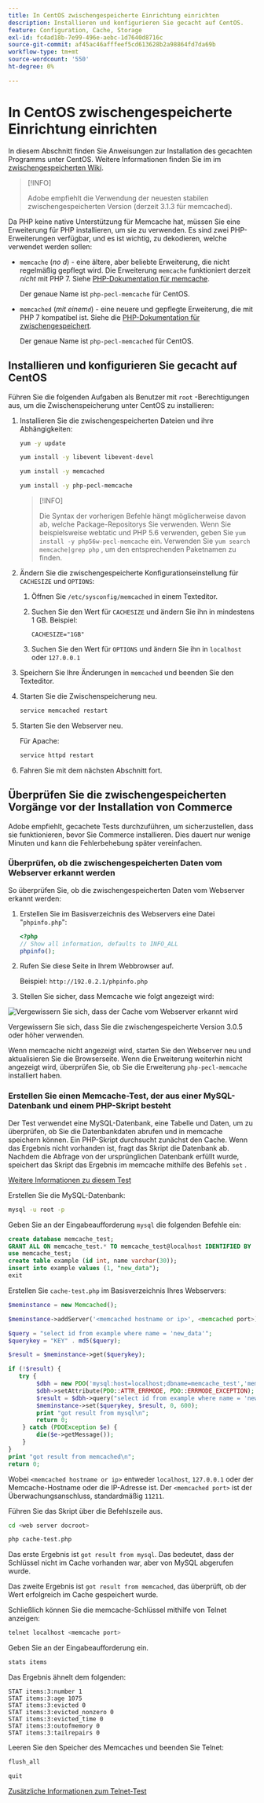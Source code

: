 ```yaml
---
title: In CentOS zwischengespeicherte Einrichtung einrichten
description: Installieren und konfigurieren Sie gecacht auf CentOS.
feature: Configuration, Cache, Storage
exl-id: fc4ad18b-7e99-496e-aebc-1d7640d8716c
source-git-commit: af45ac46afffeef5cd613628b2a98864fd7da69b
workflow-type: tm+mt
source-wordcount: '550'
ht-degree: 0%

---
```


# In CentOS zwischengespeicherte Einrichtung einrichten

In diesem Abschnitt finden Sie Anweisungen zur Installation des gecachten Programms unter CentOS. Weitere Informationen finden Sie im im [zwischengespeicherten Wiki](https://github.com/memcached/old-wiki).

>[!INFO]
>
>Adobe empfiehlt die Verwendung der neuesten stabilen zwischengespeicherten Version (derzeit 3.1.3 für memcached).

Da PHP keine native Unterstützung für Memcache hat, müssen Sie eine Erweiterung für PHP installieren, um sie zu verwenden. Es sind zwei PHP-Erweiterungen verfügbar, und es ist wichtig, zu dekodieren, welche verwendet werden sollen:

- `memcache` (_no d_) - eine ältere, aber beliebte Erweiterung, die nicht regelmäßig gepflegt wird.
Die Erweiterung `memcache` funktioniert derzeit _nicht_ mit PHP 7. Siehe [PHP-Dokumentation für memcache](https://www.php.net/manual/en/book.memcache.php).

  Der genaue Name ist `php-pecl-memcache` für CentOS.

- `memcached` (_mit einem`d`_) - eine neuere und gepflegte Erweiterung, die mit PHP 7 kompatibel ist. Siehe die [PHP-Dokumentation für zwischengespeichert](https://www.php.net/manual/en/book.memcached.php).

  Der genaue Name ist `php-pecl-memcached` für CentOS.

## Installieren und konfigurieren Sie gecacht auf CentOS

Führen Sie die folgenden Aufgaben als Benutzer mit `root` -Berechtigungen aus, um die Zwischenspeicherung unter CentOS zu installieren:

1. Installieren Sie die zwischengespeicherten Dateien und ihre Abhängigkeiten:

   ```bash
   yum -y update
   ```

   ```bash
   yum install -y libevent libevent-devel
   ```

   ```bash
   yum install -y memcached
   ```

   ```bash
   yum install -y php-pecl-memcache
   ```

   >[!INFO]
   >
   >Die Syntax der vorherigen Befehle hängt möglicherweise davon ab, welche Package-Repositorys Sie verwenden. Wenn Sie beispielsweise webtatic und PHP 5.6 verwenden, geben Sie `yum install -y php56w-pecl-memcache` ein. Verwenden Sie `yum search memcache|grep php` , um den entsprechenden Paketnamen zu finden.


1. Ändern Sie die zwischengespeicherte Konfigurationseinstellung für `CACHESIZE` und `OPTIONS`:

   1. Öffnen Sie `/etc/sysconfig/memcached` in einem Texteditor.
   1. Suchen Sie den Wert für `CACHESIZE` und ändern Sie ihn in mindestens 1 GB. Beispiel:

      ```config
      CACHESIZE="1GB"
      ```

   1. Suchen Sie den Wert für `OPTIONS` und ändern Sie ihn in `localhost` oder `127.0.0.1`

1. Speichern Sie Ihre Änderungen in `memcached` und beenden Sie den Texteditor.
1. Starten Sie die Zwischenspeicherung neu.

   ```bash
   service memcached restart
   ```

1. Starten Sie den Webserver neu.

   Für Apache:

   ```bash
   service httpd restart
   ```

1. Fahren Sie mit dem nächsten Abschnitt fort.

## Überprüfen Sie die zwischengespeicherten Vorgänge vor der Installation von Commerce

Adobe empfiehlt, gecachete Tests durchzuführen, um sicherzustellen, dass sie funktionieren, bevor Sie Commerce installieren. Dies dauert nur wenige Minuten und kann die Fehlerbehebung später vereinfachen.

### Überprüfen, ob die zwischengespeicherten Daten vom Webserver erkannt werden

So überprüfen Sie, ob die zwischengespeicherten Daten vom Webserver erkannt werden:

1. Erstellen Sie im Basisverzeichnis des Webservers eine Datei &quot;`phpinfo.php`&quot;:

   ```php
   <?php
   // Show all information, defaults to INFO_ALL
   phpinfo();
   ```

1. Rufen Sie diese Seite in Ihrem Webbrowser auf.

   Beispiel: `http://192.0.2.1/phpinfo.php`

1. Stellen Sie sicher, dass Memcache wie folgt angezeigt wird:

![Vergewissern Sie sich, dass der Cache vom Webserver erkannt wird](../../assets/configuration/memcache.png)

Vergewissern Sie sich, dass Sie die zwischengespeicherte Version 3.0.5 oder höher verwenden.

Wenn memcache nicht angezeigt wird, starten Sie den Webserver neu und aktualisieren Sie die Browserseite. Wenn die Erweiterung weiterhin nicht angezeigt wird, überprüfen Sie, ob Sie die Erweiterung `php-pecl-memcache` installiert haben.

### Erstellen Sie einen Memcache-Test, der aus einer MySQL-Datenbank und einem PHP-Skript besteht

Der Test verwendet eine MySQL-Datenbank, eine Tabelle und Daten, um zu überprüfen, ob Sie die Datenbankdaten abrufen und in memcache speichern können. Ein PHP-Skript durchsucht zunächst den Cache. Wenn das Ergebnis nicht vorhanden ist, fragt das Skript die Datenbank ab. Nachdem die Abfrage von der ursprünglichen Datenbank erfüllt wurde, speichert das Skript das Ergebnis im memcache mithilfe des Befehls `set` .

[Weitere Informationen zu diesem Test](https://www.digitalocean.com/community/tutorials/how-to-install-and-use-memcache-on-ubuntu-12-04)

Erstellen Sie die MySQL-Datenbank:

```bash
mysql -u root -p
```

Geben Sie an der Eingabeaufforderung `mysql` die folgenden Befehle ein:

```sql
create database memcache_test;
GRANT ALL ON memcache_test.* TO memcache_test@localhost IDENTIFIED BY 'memcache_test';
use memcache_test;
create table example (id int, name varchar(30));
insert into example values (1, "new_data");
exit
```

Erstellen Sie `cache-test.php` im Basisverzeichnis Ihres Webservers:

```php
$meminstance = new Memcached();

$meminstance->addServer('<memcached hostname or ip>', <memcached port>);

$query = "select id from example where name = 'new_data'";
$querykey = "KEY" . md5($query);

$result = $meminstance->get($querykey);

if (!$result) {
   try {
        $dbh = new PDO('mysql:host=localhost;dbname=memcache_test','memcache_test','memcache_test');
        $dbh->setAttribute(PDO::ATTR_ERRMODE, PDO::ERRMODE_EXCEPTION);
        $result = $dbh->query("select id from example where name = 'new_data'")->fetch();
        $meminstance->set($querykey, $result, 0, 600);
        print "got result from mysql\n";
        return 0;
    } catch (PDOException $e) {
        die($e->getMessage());
    }
}
print "got result from memcached\n";
return 0;
```

Wobei `<memcached hostname or ip>` entweder `localhost`, `127.0.0.1` oder der Memcache-Hostname oder die IP-Adresse ist. Der `<memcached port>` ist der Überwachungsanschluss, standardmäßig `11211`.

Führen Sie das Skript über die Befehlszeile aus.

```bash
cd <web server docroot>
```

```bash
php cache-test.php
```

Das erste Ergebnis ist `got result from mysql`. Das bedeutet, dass der Schlüssel nicht im Cache vorhanden war, aber von MySQL abgerufen wurde.

Das zweite Ergebnis ist `got result from memcached`, das überprüft, ob der Wert erfolgreich im Cache gespeichert wurde.

Schließlich können Sie die memcache-Schlüssel mithilfe von Telnet anzeigen:

```bash
telnet localhost <memcache port>
```

Geben Sie an der Eingabeaufforderung ein.

```bash
stats items
```

Das Ergebnis ähnelt dem folgenden:

```terminal
STAT items:3:number 1
STAT items:3:age 1075
STAT items:3:evicted 0
STAT items:3:evicted_nonzero 0
STAT items:3:evicted_time 0
STAT items:3:outofmemory 0
STAT items:3:tailrepairs 0
```

Leeren Sie den Speicher des Memcaches und beenden Sie Telnet:

```bash
flush_all
```

```bash
quit
```

[Zusätzliche Informationen zum Telnet-Test](https://darkcoding.net/software/memcached-list-all-keys/)
